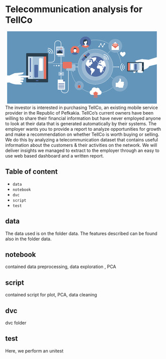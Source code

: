 # Telecommunication analysis for TellCo
![](telecom.jpg)
The investor is interested in purchasing TellCo, an existing mobile service provider in the Republic of Pefkakia.  TellCo’s current owners have been willing to share their financial information but have never employed anyone to look at their data that is generated automatically by their systems. The employer wants you to provide a report to analyze opportunities for growth and make a recommendation on whether TellCo is worth buying or selling.  We do this by analyzing a telecommunication dataset that contains useful information about the customers & their activities on the network. We will deliver insights we managed to extract to the employer through an easy to use web based dashboard and a written report.

## Table of content

- ``data``
- ``notebook``
- ``dvc``
- ``script``
- ``test`` 



## data 
The data used is on the folder data. The features described can be found also in the folder data.
## notebook 
contained data preprocessing, data exploration , PCA
## script 
contained script for plot, PCA, data cleaning
## dvc  
dvc folder
## test
Here, we perform an unitest
